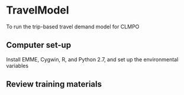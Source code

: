 # TravelModel
To run the trip-based travel demand model for CLMPO

## Computer set-up
Install EMME, Cygwin, R, and Python 2.7, and set up the environmental variables

## Review training materials

